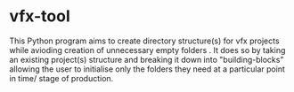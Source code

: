 # vfx-tool
This Python program aims to create directory structure(s) for vfx projects while avioding creation of unnecessary empty folders .
It does so by taking an existing project(s) structure and breaking it down into "building-blocks"
allowing the user to initialise only the folders they need at a particular point in time/ stage of production.
